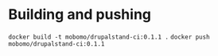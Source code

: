 # Building and pushing

`docker build -t mobomo/drupalstand-ci:0.1.1 .`
`docker push mobomo/drupalstand-ci:0.1.1`

